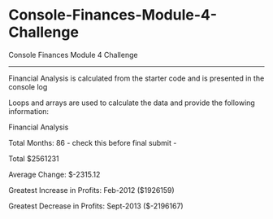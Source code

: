 # Console-Finances-Module-4-Challenge

Console Finances Module 4 Challenge

________________________

Financial Analysis is calculated from the starter code and is presented in the console log

Loops and arrays are used to calculate the data and provide the following information: 

Financial Analysis

Total Months: 86                               - check this before final submit -

Total $2561231

Average Change: $-2315.12

Greatest Increase in Profits: Feb-2012 ($1926159)

Greatest Decrease in Profits: Sept-2013 ($-2196167)


